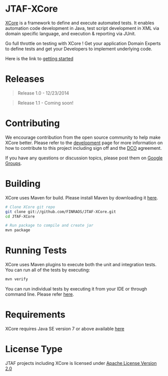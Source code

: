JTAF-XCore 
==================
[XCore](http://finraos.github.io/JTAF-XCore/) is a framework to define and execute automated tests. It enables automation code development in Java, test script development in XML via domain specific language, and execution & reporting via JUnit.

Go full throttle on testing with XCore ! Get your application Domain Experts to define tests and get your Developers to implement underlying code.

Here is the link to [getting started](http://finraos.github.io/JTAF-XCore/howitworks.html)

Releases
========
>Release 1.0 - 12/23/2014

>Release 1.1 - Coming soon!

Contributing
=============
We encourage contribution from the open source community to help make XCore better. Please refer to the [development](http://finraos.github.io/JTAF-XCore/contribute.html) page for more information on how to contribute to this project including sign off and the [DCO](https://github.com/FINRAOS/JTAF-XCore/blob/master/DCO) agreement.

If you have any questions or discussion topics, please post them on [Google Groups](https://groups.google.com/forum/#!forum/jtaf-xcore).

Building
=========
XCore uses Maven for build. Please install Maven by downloading it [here](http://maven.apache.org/download.cgi).
```sh
# Clone XCore git repo
git clone git://github.com/FINRAOS/JTAF-XCore.git
cd JTAF-XCore

# Run package to compile and create jar
mvn package
```

Running Tests
==============
XCore uses Maven plugins to execute both the unit and integration tests.  You can run all of the tests by executing:
```sh
mvn verify
```
You can run individual tests by executing it from your IDE or through command line.  Please refer [here](http://finraos.github.io/JTAF-XCore/howitworks.html).

Requirements
==============
XCore requires Java SE version 7 or above available [here](http://www.oracle.com/technetwork/java/javase/downloads/index.html)

License Type
=============
JTAF projects including XCore is licensed under [Apache License Version 2.0](http://www.apache.org/licenses/LICENSE-2.0)
